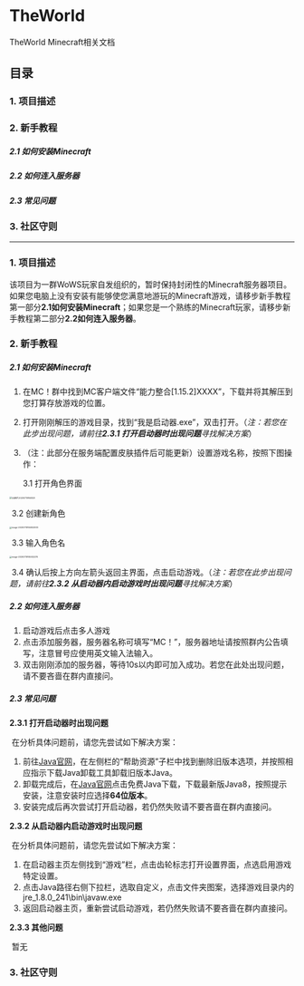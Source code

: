 # TheWorld
TheWorld Minecraft相关文档
## 目录
### <a>1. 项目描述</a>
### <a>2. 新手教程</a>
##### 2.1 如何安装Minecraft
##### 2.2 如何连入服务器
##### 2.3 常见问题
### 3. 社区守则
---------
### 1. 项目描述
该项目为一群WoWS玩家自发组织的，暂时保持封闭性的Minecraft服务器项目。如果您电脑上没有安装有能够使您满意地游玩的Minecraft游戏，请移步新手教程第一部分<a>**2.1如何安装Minecraft**</a>；如果您是一个熟练的Minecraft玩家，请移步新手教程第二部分<a>**2.2如何连入服务器**</a>。
### 2. 新手教程
##### 2.1 如何安装Minecraft
1.  在MC！群中找到MC客户端文件“能力整合[1.15.2]XXXX”，下载并将其解压到您打算存放游戏的位置。

2. 打开刚刚解压的游戏目录，找到“我是启动器.exe”，双击打开。（_注：若您在此步出现问题，请前往**2.3.1 打开启动器时出现问题**寻找解决方案_）

3. （注：此部分在服务端配置皮肤插件后可能更新）设置游戏名称，按照下图操作：

   3.1 打开角色界面

<img src="C:\Users\Qing_He\Desktop\QQ图片20200719164820.png" alt="QQ图片20200719164820" style="zoom:25%;" />

​		3.2 创建新角色

<img src="C:\Users\Qing_He\AppData\Roaming\Typora\typora-user-images\image-20200719164922933.png" alt="image-20200719164922933" style="zoom:25%;" />

​		3.3 输入角色名

<img src="C:\Users\Qing_He\AppData\Roaming\Typora\typora-user-images\image-20200719165032276.png" alt="image-20200719165032276" style="zoom:25%;" />

​		3.4 确认后按上方向左箭头返回主界面，点击启动游戏。（_注：若您在此步出现问题，请前往**2.3.2 从启动器内启动游戏时出现问题**寻找解决方案_）

##### 2.2 如何连入服务器

1. 启动游戏后点击多人游戏
2. 点击添加服务器，服务器名称可填写“MC！”，服务器地址请按照群内公告填写，注意冒号应使用英文输入法输入。
3. 双击刚刚添加的服务器，等待10s以内即可加入成功。若您在此处出现问题，请不要吝啬在群内直接问。

##### 2.3 常见问题

**2.3.1 打开启动器时出现问题**

​    在分析具体问题前，请您先尝试如下解决方案：

1. 前往[Java官网](https://www.java.com/zh_CN/)，在左侧栏的“帮助资源”子栏中找到删除旧版本选项，并按照相应指示下载Java卸载工具卸载旧版本Java。
2. 卸载完成后，在[Java官网](https://www.java.com/zh_CN/)点击免费Java下载，下载最新版Java8，按照提示安装，注意安装时应选择**64位版本**。
3. 安装完成后再次尝试打开启动器，若仍然失败请不要吝啬在群内直接问。

**2.3.2 从启动器内启动游戏时出现问题**

​    在分析具体问题前，请您先尝试如下解决方案：

1. 在启动器主页左侧找到“游戏”栏，点击齿轮标志打开设置界面，点选启用游戏特定设置。
2. 点击Java路径右侧下拉栏，选取自定义，点击文件夹图案，选择游戏目录内的jre_1.8.0_241\bin\javaw.exe
3. 返回启动器主页，重新尝试启动游戏，若仍然失败请不要吝啬在群内直接问。

**2.3.3 其他问题**

​	暂无

### 3. 社区守则



